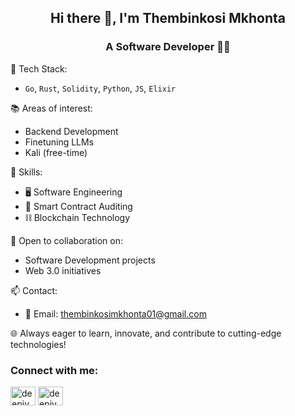 <h2 align="center">Hi there 👋, I'm Thembinkosi Mkhonta</h1>
<h3 align="center">A Software Developer 👨‍💻</h3>
<!-- 
- 🌱 I’m learning advanced concepts using `Go`,`Rust`, `Solidity` and `LLMs`.
- 🌱 I'm also interested in learning the Blockchain ecosystem with a great understanding of smart contracts with `Solidity`.
- 🌱 I currently have a great understanding of `Smart Contract Auditing` to ensure protocols are safe to use before deployment.
- 👯 I’m looking to collaborate on any Software Development projects and Web 3.0 projects.
- 📫 How to reach me: thembinkosimkhonta01@gmail.com -->

🌱 Tech Stack:
   - `Go`, `Rust`, `Solidity`, `Python`, `JS`, `Elixir`

📚 Areas of interest:
   - Backend Development
   - Finetuning LLMs
   - Kali (free-time)

💼 Skills:
   - 🖥️ Software Engineering
   - 🔐 Smart Contract Auditing
   - ⛓️ Blockchain Technology

👥 Open to collaboration on:
   - Software Development projects
   - Web 3.0 initiatives

📫 Contact:
   - 📧 Email: thembinkosimkhonta01@gmail.com

🌐 Always eager to learn, innovate, and contribute to cutting-edge technologies!

<h3 align="left">Connect with me:</h3>
<p align="left">
<a href="https://x.com/thembinkosi_rs" target="blank"><img align="center" src="https://raw.githubusercontent.com/rahuldkjain/github-profile-readme-generator/master/src/images/icons/Social/twitter.svg" alt="deepjyo79836591" height="30" width="40" /></a>
<a href="https://www.linkedin.com/in/thembinkosi-mkhonta-b19812213/" target="blank"><img align="center" src="https://raw.githubusercontent.com/rahuldkjain/github-profile-readme-generator/master/src/images/icons/Social/linked-in-alt.svg" alt="deepjyoti-sarmah-539b96202" height="30" width="40" /></a>
</p>